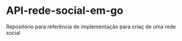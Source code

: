 # API-rede-social-em-go

Repositório para referência de implementação  para criaç de uma rede social
